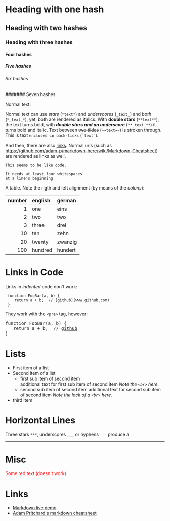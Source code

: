 <!-- Does not work $('#readme').insertBefore('.file-navigation');  /* http://webapps.stackexchange.com/a/80064/97558 */ -->

# Heading with one hash

## Heading with two hashes

### Heading with three hashes

#### Four hashes

##### Five hashes

###### Six hashes

####### Seven hashes

Normal text:

Normal text can use *stars* (`*text*`) and _underscores_ (`_text_`) and *_both_* (`*_text_*`), yet, both are rendered as italics.
With **double stars** (`**text**`), the text turns bold, with **_double stars and an underscore_** (`**_text_**`) it turns bold and italic.
Text between ~~two tildes~~ (`~~text~~`) is stroken through. This is text `enclosed in back-ticks` (`` `text` ``).

And then, there are also [links](https://raw.githubusercontent.com/ReneNyffenegger/about-README.md/master/README.md).
Normal urls (such as https://github.com/adam-p/markdown-here/wiki/Markdown-Cheatsheet) are rendered as links as well.

    This seems to be like code.

    It needs at least four whitespaces
    at a line's beginning

A table. Note the rigth and left alignment (by means of the *colons*):

|number|english|german |
|-----:|:------|:------|
|     1|one    |eins   |
|     2|two    |two    |
|     3|three  |drei   |
|    10|ten    |zehn   |
|    20|twenty |zwanzig|
|   100|hundred|hundert|

# Links in Code

Links in *indented* code don't work:

     function FooBar(a, b) {
        return a + b;  // [github](www.github.com)
     }


They work with the `<pre>` tag, however:

<pre>
function FooBar(a, b) {
   return a + b;  // <a href='http://www.github.com'>github</a>
}
</pre>

# Lists

- First item of a list
- Second item of a list
  - first sub item of second item<br>
    additional text for first sub item of second item *Note the `<br>` here.*
  - second sub item of second item
    additional text for second sub item of second item *Note the lack of a `<br>` here.*
- third item
    

# Horizontal Lines

Three stars `***`, underscores `___` or hyphens `---` produce a

---

# Misc

<font style="color:red">Some red text (doesn't work)</font>

# Links

- [Markdown live demo](http://markdown-here.com/livedemo.html)
- [Adam Pritchard's markdown cheatsheet](https://github.com/adam-p/markdown-here/wiki/Markdown-Cheatsheet)
